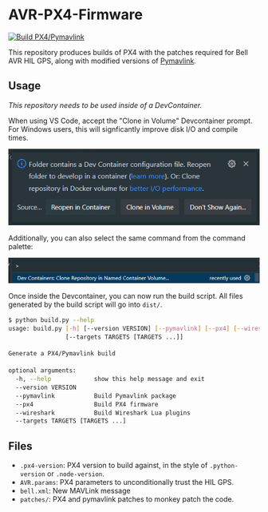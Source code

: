 # AVR-PX4-Firmware

[![Build PX4/Pymavlink](https://github.com/bellflight/AVR-PX4-Firmware/actions/workflows/build.yml/badge.svg)](https://github.com/bellflight/AVR-PX4-Firmware/actions/workflows/build.yml)

This repository produces builds of PX4 with the patches required for Bell AVR HIL GPS,
along with modified versions of [Pymavlink](https://github.com/ardupilot/pymavlink).

## Usage

*This repository needs to be used inside of a DevContainer.*

When using VS Code, accept the "Clone in Volume" Devcontainer prompt.
For Windows users, this will signficantly improve disk I/O and compile times.

![](images/devcontainer-prompt.png)

Additionally, you can also select the same command from the command palette:

![](images/devcontainer-command.png)

Once inside the Devcontainer, you can now run the build script. All files
generated by the build script will go into `dist/`.

```bash
$ python build.py --help
usage: build.py [-h] [--version VERSION] [--pymavlink] [--px4] [--wireshark]
                [--targets TARGETS [TARGETS ...]]

Generate a PX4/Pymavlink build

optional arguments:
  -h, --help            show this help message and exit
  --version VERSION
  --pymavlink           Build Pymavlink package
  --px4                 Build PX4 firmware
  --wireshark           Build Wireshark Lua plugins
  --targets TARGETS [TARGETS ...]
```

## Files

- `.px4-version`: PX4 version to build against, in the style of `.python-version` or `.node-version`.
- `AVR.params`: PX4 parameters to unconditionally trust the HIL GPS.
- `bell.xml`: New MAVLink message
- `patches/`: PX4 and pymavlink patches to monkey patch the code.
